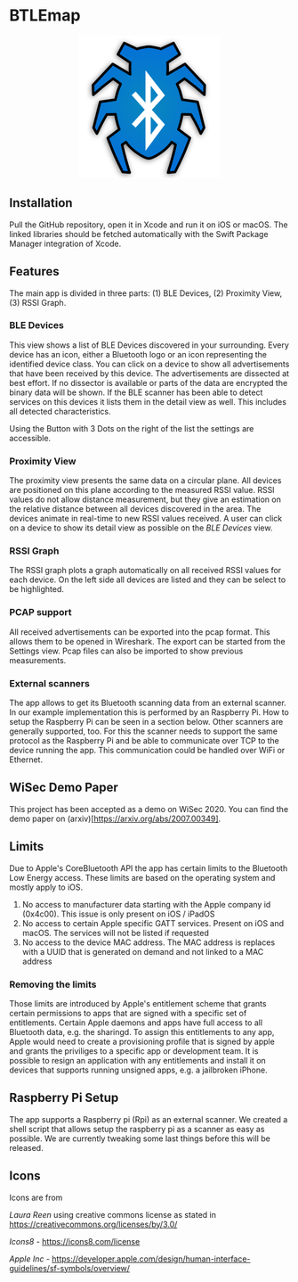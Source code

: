 # BTLEmap 

<div style="text-align:center">
<img src="./BLE-Scanner/Assets.xcassets/AppIcon.appiconset/Icon Mac-512pt.png" width=256px>
</div>

## Installation 

Pull the GitHub repository, open it in Xcode and run it on iOS or macOS. The linked libraries should be fetched automatically with the Swift Package Manager integration of Xcode. 

## Features 

The main app is divided in three parts: (1) BLE Devices, (2) Proximity View, (3) RSSI Graph. 

### BLE Devices 
This view shows a list of BLE Devices discovered in your surrounding. Every device has an icon, either a Bluetooth logo or an icon representing the identified device class.
You can click on a device to show all advertisements  that have been received by this device. The advertisements are dissected at best effort. If no dissector is available or parts of the data are encrypted the binary data will be shown. 
If the BLE scanner has been able to detect services on this devices it lists them in the detail view as well. This includes all detected characteristics. 

Using the Button with 3 Dots on the right of the list the settings are accessible. 

### Proximity View  

The proximity view presents the same data on a circular plane. All devices are positioned on this plane according to the measured RSSI value. RSSI values do not allow distance measurement, but they give an estimation on the relative distance between all devices discovered in the area. 
The devices animate in real-time to new RSSI values received. A user can click on a device to show its detail view as possible on the *BLE Devices* view. 

### RSSI Graph

The RSSI graph plots a graph automatically on all received RSSI values for each device. On the left side all devices are listed and they can be select to be highlighted. 

### PCAP support

All received advertisements can be exported into the pcap format. This allows them to be opened in Wireshark. The export can be started from the Settings view. 
Pcap files can also be imported to show previous measurements. 

### External scanners 

The app allows to get its Bluetooth scanning data from an external scanner. In our example implementation this is performed by an Raspberry Pi. 
How to setup the Raspberry Pi can be seen in a section below. 
Other scanners are generally supported, too. For this the scanner needs to support the same protocol as the Raspberry Pi and be able to communicate over TCP to the device running the app. 
This communication could be handled over WiFi or Ethernet. 


## WiSec Demo Paper 

This project has been accepted as a demo on WiSec 2020. You can find the demo paper on (arxiv)[https://arxiv.org/abs/2007.00349]. 

## Limits 

Due to Apple's CoreBluetooth API the app has certain limits to the Bluetooth Low Energy access. These limits are based on the operating system and mostly apply to iOS. 

1. No access to manufacturer data starting with the Apple company id (0x4c00). This issue is only present on iOS / iPadOS 
2. No access to certain Apple specific GATT services. Present on iOS and macOS. The services will not be listed if requested 
3. No access to the device MAC address. The MAC address is replaces with a UUID that is generated on demand and not linked to a MAC address  

### Removing the limits 
Those limits are introduced by Apple's entitlement scheme that grants certain permissions to apps that are signed with a specific set of entitlements. 
Certain Apple daemons and apps have full access to all Bluetooth data, e.g. the sharingd. To assign this entitlements to any app, Apple would need to create a provisioning profile that is signed by apple and grants the priviliges to a specific app or development team. It is possible to resign an application with any entitlements and install it on devices that supports running unsigned apps, e.g. a jailbroken iPhone.  

## Raspberry Pi Setup

The app supports a Raspberry pi (Rpi) as an external scanner. 
We created a shell script that allows setup the raspberry pi as a scanner as easy as possible. We are currently tweaking some last things before this will be released. 


## Icons 

Icons are from 

*Laura Reen* using creative commons license as stated in https://creativecommons.org/licenses/by/3.0/

*Icons8* - https://icons8.com/license 

*Apple Inc* - https://developer.apple.com/design/human-interface-guidelines/sf-symbols/overview/

